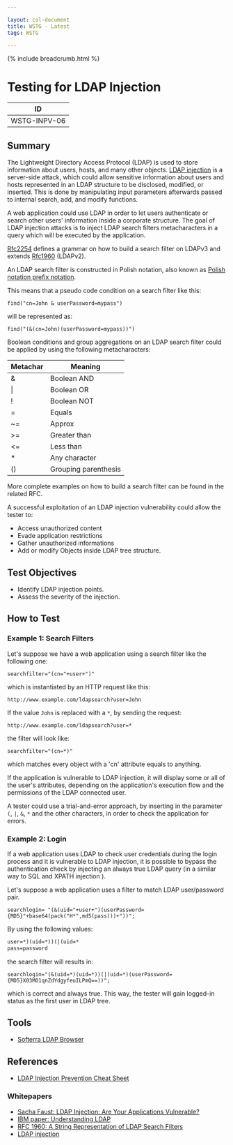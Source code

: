 ```yaml
---

layout: col-document
title: WSTG - Latest
tags: WSTG

---
```


{% include breadcrumb.html %}
# Testing for LDAP Injection

|ID          |
|------------|
|WSTG-INPV-06|

## Summary

The Lightweight Directory Access Protocol (LDAP) is used to store information about users, hosts, and many other objects. [LDAP injection](https://wiki.owasp.org/index.php/LDAP_injection) is a server-side attack, which could allow sensitive information about users and hosts represented in an LDAP structure to be disclosed, modified, or inserted. This is done by manipulating input parameters afterwards passed to internal search, add, and modify functions.

A web application could use LDAP in order to let users authenticate or search other users' information inside a corporate structure. The goal of LDAP injection attacks is to inject LDAP search filters metacharacters in a query which will be executed by the application.

[Rfc2254](https://www.ietf.org/rfc/rfc2254.txt) defines a grammar on how to build a search filter on LDAPv3 and extends [Rfc1960](https://www.ietf.org/rfc/rfc1960.txt) (LDAPv2).

An LDAP search filter is constructed in Polish notation, also known as [Polish notation prefix notation](https://en.wikipedia.org/wiki/Polish_notation).

This means that a pseudo code condition on a search filter like this:

`find("cn=John & userPassword=mypass")`

will be represented as:

`find("(&(cn=John)(userPassword=mypass))")`

Boolean conditions and group aggregations on an LDAP search filter could be applied by using the following metacharacters:

| Metachar |  Meaning              |
|----------|-----------------------|
| &        |  Boolean AND          |
| \|       |  Boolean OR           |
| !        |  Boolean NOT          |
| =        |  Equals               |
| ~=       |  Approx               |
| >=       |  Greater than         |
| <=       |  Less than            |
| *        |  Any character        |
| ()       |  Grouping parenthesis |

More complete examples on how to build a search filter can be found in the related RFC.

A successful exploitation of an LDAP injection vulnerability could allow the tester to:

- Access unauthorized content
- Evade application restrictions
- Gather unauthorized informations
- Add or modify Objects inside LDAP tree structure.

## Test Objectives

- Identify LDAP injection points.
- Assess the severity of the injection.

## How to Test

### Example 1: Search Filters

Let's suppose we have a web application using a search filter like the following one:

`searchfilter="(cn="+user+")"`

which is instantiated by an HTTP request like this:

`http://www.example.com/ldapsearch?user=John`

If the value `John` is replaced with a `*`, by sending the request:

`http://www.example.com/ldapsearch?user=*`

the filter will look like:

`searchfilter="(cn=*)"`

which matches every object with a 'cn' attribute equals to anything.

If the application is vulnerable to LDAP injection, it will display some or all of the user's attributes, depending on the application's execution flow and the permissions of the LDAP connected user.

A tester could use a trial-and-error approach, by inserting in the parameter `(`, `|`, `&`, `*` and the other characters, in order to check the application for errors.

### Example 2: Login

If a web application uses LDAP to check user credentials during the login process and it is vulnerable to LDAP injection, it is possible to bypass the authentication check by injecting an always true LDAP query (in a similar way to SQL and XPATH injection ).

Let's suppose a web application uses a filter to match LDAP user/password pair.

`searchlogin= "(&(uid="+user+")(userPassword={MD5}"+base64(pack("H*",md5(pass)))+"))";`

By using the following values:

```txt
user=*)(uid=*))(|(uid=*
pass=password
```

the search filter will results in:

`searchlogin="(&(uid=*)(uid=*))(|(uid=*)(userPassword={MD5}X03MO1qnZdYdgyfeuILPmQ==))";`

which is correct and always true. This way, the tester will gain logged-in status as the first user in LDAP tree.

## Tools

- [Softerra LDAP Browser](https://www.ldapadministrator.com)

## References

- [LDAP Injection Prevention Cheat Sheet](https://cheatsheetseries.owasp.org/cheatsheets/LDAP_Injection_Prevention_Cheat_Sheet.html)

### Whitepapers

- [Sacha Faust: LDAP Injection: Are Your Applications Vulnerable?](http://www.networkdls.com/articles/ldapinjection.pdf)
- [IBM paper: Understanding LDAP](https://www.redbooks.ibm.com/redbooks/pdfs/sg244986.pdf)
- [RFC 1960: A String Representation of LDAP Search Filters](https://www.ietf.org/rfc/rfc1960.txt)
- [LDAP injection](https://www.blackhat.com/presentations/bh-europe-08/Alonso-Parada/Whitepaper/bh-eu-08-alonso-parada-WP.pdf)
